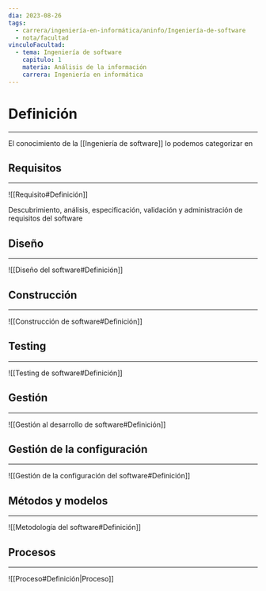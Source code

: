 ```yaml
---
dia: 2023-08-26
tags:
  - carrera/ingeniería-en-informática/aninfo/Ingeniería-de-software
  - nota/facultad
vinculoFacultad:
  - tema: Ingeniería de software
    capitulo: 1
    materia: Análisis de la información
    carrera: Ingeniería en informática
---
```

# Definición
---
El conocimiento de la [[Ingeniería de software]] lo podemos categorizar en

## Requisitos
---
![[Requisito#Definición]]

Descubrimiento, análisis, especificación, validación y administración de requisitos del software

## Diseño
---
![[Diseño del software#Definición]]

## Construcción
---
![[Construcción de software#Definición]]

## Testing
---
![[Testing de software#Definición]]

## Gestión
---
![[Gestión al desarrollo de software#Definición]]

## Gestión de la configuración
---
![[Gestión de la configuración del software#Definición]]

## Métodos y modelos
---
![[Metodología del software#Definición]]

## Procesos
---
![[Proceso#Definición|Proceso]]